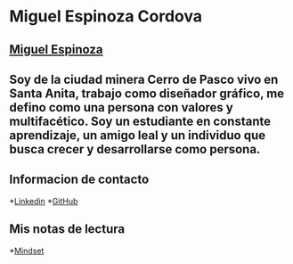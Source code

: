 # Miguel Espinoza Cordova
## [Miguel Espinoza](https://media.licdn.com/dms/image/v2/C4D03AQG7yUy4ufCCxQ/profile-displayphoto-shrink_800_800/profile-displayphoto-shrink_800_800/0/1516844136181?e=1740009600&v=beta&t=GLNcaR2tn2LFTa-uNBZWcvHWuyRmFn7b8gHSvSuksm4)
## Soy de la ciudad minera Cerro de Pasco vivo en Santa Anita, trabajo como diseñador gráfico, me defino como una persona con valores y multifacético. Soy un estudiante en constante aprendizaje, un amigo leal y un individuo que busca crecer y desarrollarse como persona.
## Informacion de contacto
*[Linkedin](https://www.linkedin.com/in/miguel-angel-espinoza-c%C3%B3rdova-961822157/)
*[GitHub](https://github.com/MiguelEspinoza-dev/reading-notes/edit/main/README.md)
## Mis notas de lectura
*[Mindset](https://github.com/MiguelEspinoza-dev/reading-notes/commits?author=MiguelEspinoza-dev)
